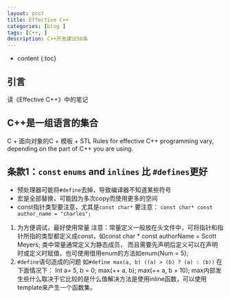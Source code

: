 ```yaml
---
layout: post
title: Effective C++
categories: [blog ]
tags: [C++, ]
description: C++开发建议50条
---
```


* content
{:toc}

## 引言
读《Effective C++》中的笔记

##  C++是一组语言的集合
C + 面向对象的C + 模板 + STL
Rules for effective C++ programming vary, depending on the part of C++ you are using.
 
## 条款1：`const` `enums` and `inlines` 比 `#defines`更好
* 预处理器可能将`#define`去掉，导致编译器不知道某些符号
* 宏是全部替换，可能因为多次copy而使用更多的空间
* const指针类型要注意，尤其是`const char*` 要注意：
`const char* const author_name = "charles";`

1. 为方便调试，最好使用常量
注意：常量定义一般放在头文件中，可将指针和指针所指的类型都定义成const，如const char * const authorName = Scott Meyers;
类中常量通常定义为静态成员， 而且需要先声明后定义可以在声明时或定义时赋值，也可使用借用enum的方法如enum{Num = 5};
2. `#define`语句造成的问题
如`#define max(a, b) ((a) > (b) ? (a) : (b))`
在下面情况下：
Int a= 5, b = 0;
max(++ a, b);
max(++ a, b + 10);
max内部发生些什么取决于它比较的是什么值解决方法是使用inline函数，可以使用template来产生一个函数集。
